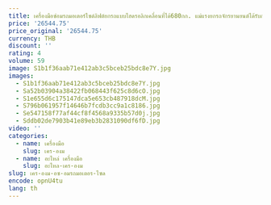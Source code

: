 ```yaml
---
title: เครื่องมือซ่อมรถมอเตอร์ไซด์ลิฟต์ยกรถแบบไฮดรอลิกเคลื่อนที่ได้680กก. แม่แรงยกรถจักรยานยนต์ได้รับการรับรอง CE
price: '26544.75'
price_original: '26544.75'
currency: THB
discount: ''
rating: 4
volume: 59
image: S1b1f36aab71e412ab3c5bceb25bdc8e7Y.jpg
images:
  - S1b1f36aab71e412ab3c5bceb25bdc8e7Y.jpg
  - Sa52b03904a38422fb068443f625c8d6cO.jpg
  - S1e655d6c175147dca5e653cb487918dcM.jpg
  - S796b061957f14646b7fcdb3cc9a1c8186.jpg
  - Se547158f77af44cf8f4568a9335b57d0j.jpg
  - Sddb02de7903b41e89eb3b2831090df6fD.jpg
video: ''
categories:
  - name: เครื่องมือ
    slug: เคร-องม
  - name: อะไหล่ เครื่องมือ
    slug: อะไหล-เคร-องม
slug: เคร-องม-อซ-อมรถมอเตอร-ไซด
encode: opnU4tu
lang: th
---
```

  
